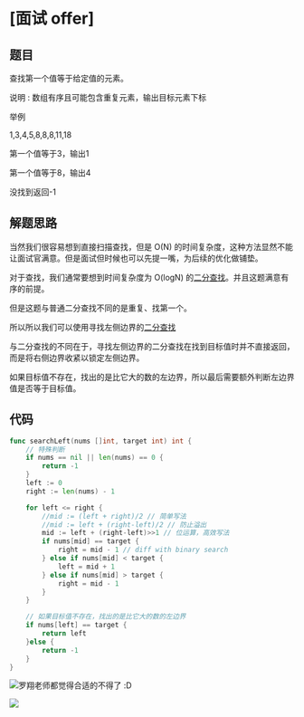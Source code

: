 # [面试 offer]


## 题目

查找第一个值等于给定值的元素。

说明 : 数组有序且可能包含重复元素，输出目标元素下标

举例

1,3,4,5,8,8,8,11,18

第一个值等于3，输出1

第一个值等于8，输出4

没找到返回-1


## 解题思路

当然我们很容易想到直接扫描查找，但是 O(N) 的时间复杂度，这种方法显然不能让面试官满意。但是面试但时候也可以先提一嘴，为后续的优化做铺垫。

对于查找，我们通常要想到时间复杂度为 O(logN) 的[二分查找](https://mp.weixin.qq.com/s/-svAlOT4jNezExYAIegjYQ)。并且这题满意有序的前提。

但是这题与普通二分查找不同的是重复、找第一个。

所以所以我们可以使用寻找左侧边界的[二分查找](https://mp.weixin.qq.com/s/-svAlOT4jNezExYAIegjYQ)

与二分查找的不同在于，寻找左侧边界的二分查找在找到目标值时并不直接返回，而是将右侧边界收紧以锁定左侧边界。

如果目标值不存在，找出的是比它大的数的左边界，所以最后需要额外判断左边界值是否等于目标值。

## 代码

```go
func searchLeft(nums []int, target int) int {
	// 特殊判断
	if nums == nil || len(nums) == 0 {
		return -1
	}
	left := 0
	right := len(nums) - 1

	for left <= right {
		//mid := (left + right)/2 // 简单写法
		//mid := left + (right-left)/2 // 防止溢出
		mid := left + (right-left)>>1 // 位运算，高效写法
		if nums[mid] == target {
			right = mid - 1 // diff with binary search
		} else if nums[mid] < target {
			left = mid + 1
		} else if nums[mid] > target {
			right = mid - 1
		}
	}

	// 如果目标值不存在，找出的是比它大的数的左边界
	if nums[left] == target {
		return left
	}else {
		return -1
	}
}
```

![罗翔老师都觉得合适的不得了 :D ](http://wesub.ifree258.top/gifBottom.gif)

![](http://wesub.ifree258.top/bottomPic.png)